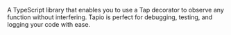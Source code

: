 A TypeScript library that enables you to use a Tap decorator to observe any function without interfering. Tapio is perfect for debugging, testing, and logging your code with ease.
